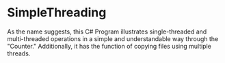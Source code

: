 # SimpleThreading
As the name suggests, this C# Program illustrates single-threaded and multi-threaded operations in a simple and understandable way through the "Counter." Additionally, it has the function of copying files using multiple threads.
